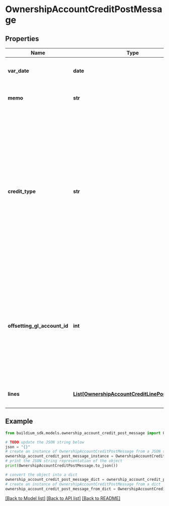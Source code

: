# OwnershipAccountCreditPostMessage


## Properties

Name | Type | Description | Notes
------------ | ------------- | ------------- | -------------
**var_date** | **date** | Date of the transaction. The date must be formatted as YYYY-MM-DD. | 
**memo** | **str** | Description of the transaction. The value cannot exceed 65 characters. | [optional] 
**credit_type** | **str** | Indicates how the credit should be applied.  &lt;ul&gt;&lt;li&gt;WaiveUnpaid - This credit type allows for reversing one or more charges without losing record of what has changed.&lt;/li&gt;&lt;li&gt;Exchange - This credit type allows for one of the following: 1) Reimburse a resident for a out-of-pocket expense, 2) Compensate for a service, 3) Write-off a resident balance considered uncollectable.&lt;/li&gt;&lt;li&gt;PreviouslyDeposited - This credit type allows for issuing a credit against payments that have already been deposited.&lt;/li&gt;&lt;/ul&gt; | 
**offsetting_gl_account_id** | **int** | Sets the offsetting general ledger account identifier for the credit.    This value must be provided when the &#x60;CreditType&#x60; field is set to &#x60;Exchange&#x60; or &#x60;PreviouslyDeposited&#x60;.    When the &#x60;CreditType&#x60; is &#x60;Exchange&#x60; this must be an *expense* general ledger account type.    When the &#x60;CreditType&#x60; is &#x60;PreviouslyDeposited&#x60; this must be an *equity* general ledger account type. | [optional] 
**lines** | [**List[OwnershipAccountCreditLinePostMessage]**](OwnershipAccountCreditLinePostMessage.md) | A collection of line items included in the credit. At least one line item is required. | 

## Example

```python
from buildium_sdk.models.ownership_account_credit_post_message import OwnershipAccountCreditPostMessage

# TODO update the JSON string below
json = "{}"
# create an instance of OwnershipAccountCreditPostMessage from a JSON string
ownership_account_credit_post_message_instance = OwnershipAccountCreditPostMessage.from_json(json)
# print the JSON string representation of the object
print(OwnershipAccountCreditPostMessage.to_json())

# convert the object into a dict
ownership_account_credit_post_message_dict = ownership_account_credit_post_message_instance.to_dict()
# create an instance of OwnershipAccountCreditPostMessage from a dict
ownership_account_credit_post_message_from_dict = OwnershipAccountCreditPostMessage.from_dict(ownership_account_credit_post_message_dict)
```
[[Back to Model list]](../README.md#documentation-for-models) [[Back to API list]](../README.md#documentation-for-api-endpoints) [[Back to README]](../README.md)


